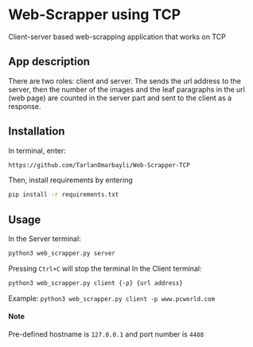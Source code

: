 # Web-Scrapper using TCP
Client-server based web-scrapping application that works on TCP

## App description
There are two roles: client and server. The sends the url address to the server, then the number of the images and the leaf paragraphs in the url (web page) are counted in the server part and sent to the client as a response.

## Installation
In terminal, enter:
```bash
https://github.com/TarlanOmarbayli/Web-Scrapper-TCP
```
Then, install requirements by entering
```bash
pip install -r requirements.txt
```
## Usage
In the Server terminal:
```bash
python3 web_scrapper.py server
```
Pressing ```Ctrl+C``` will stop the terminal
In the Client terminal:
```bash
python3 web_scrapper.py client {-p} {url address}
```
Example: ```python3 web_scrapper.py client -p www.pcworld.com```

#### Note

Pre-defined hostname is ```127.0.0.1``` and port number is ```4488```
